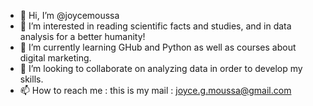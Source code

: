 - 👋 Hi, I’m @joycemoussa
- 👀 I’m interested in reading scientific facts and studies, and in data analysis for a better humanity!
- 🌱 I’m currently learning GHub and Python as well as courses about digital marketing.
- 💞️ I’m looking to collaborate on analyzing data in order to develop my skills.
- 📫 How to reach me : this is my mail : joyce.g.moussa@gmail.com

<!---
joycemoussa/joycemoussa is a ✨ special ✨ repository because its `README.md` (this file) appears on your GitHub profile.
You can click the Preview link to take a look at your changes.
--->
